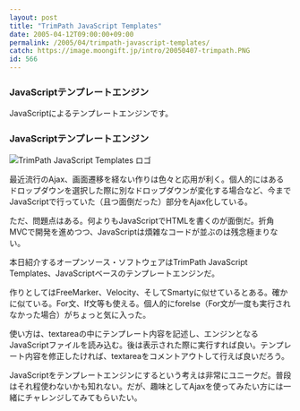 ```yaml
---
layout: post
title: "TrimPath JavaScript Templates"
date: 2005-04-12T09:00:00+09:00
permalink: /2005/04/trimpath-javascript-templates/
catch: https://image.moongift.jp/intro/20050407-trimpath.PNG
id: 566
---
```

### JavaScriptテンプレートエンジン
  
JavaScriptによるテンプレートエンジンです。  
<!--more-->  

### JavaScriptテンプレートエンジン
  

![TrimPath JavaScript Templates ロゴ](https://image.moongift.jp/intro/20050407-trimpath.PNG "TrimPath JavaScript Templates ロゴ")

  

最近流行のAjax、画面遷移を経ない作りは色々と応用が利く。個人的にはあるドロップダウンを選択した際に別なドロップダウンが変化する場合など、今までJavaScriptで行っていた（且つ面倒だった）部分をAjax化している。

  

ただ、問題点はある。何よりもJavaScriptでHTMLを書くのが面倒だ。折角MVCで開発を進めつつ、JavaScriptは煩雑なコードが並ぶのは残念極まりない。

  

本日紹介するオープンソース・ソフトウェアはTrimPath JavaScript Templates、JavaScriptベースのテンプレートエンジンだ。

  

作りとしてはFreeMarker、Velocity、そしてSmartyに似せているとある。確かに似ている。For文、If文等も使える。個人的にforelse（For文が一度も実行されなかった場合）がちょっと気に入った。

  

使い方は、textareaの中にテンプレート内容を記述し、エンジンとなるJavaScriptファイルを読み込む。後は表示された際に実行すれば良い。テンプレート内容を修正したければ、textareaをコメントアウトして行えば良いだろう。

  

JavaScriptをテンプレートエンジンにするという考えは非常にユニークだ。普段はそれ程使わないかも知れない。だが、趣味としてAjaxを使ってみたい方には一緒にチャレンジしてみてもらいたい。

